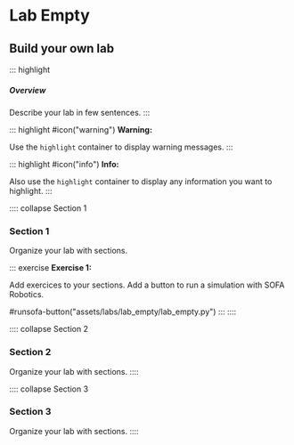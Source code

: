 # Lab Empty

## Build your own lab

<!-- Highlight the summary / overview of the lab -->
::: highlight
##### Overview
Describe your lab in few sentences.
:::

<!--Highlight warnings -->
::: highlight
#icon("warning") **Warning:**

Use the `highlight` container to display warning messages. 
:::

<!--Highlight information -->
::: highlight
#icon("info") **Info:**

Also use the `highlight` container to display any information you want to highlight. 
:::

<!--Create sections -->
:::: collapse Section 1
### Section 1

Organize your lab with sections. 

::: exercise
**Exercise 1:**

Add exercices to your sections.
Add a button to run a simulation with SOFA Robotics.

#runsofa-button("assets/labs/lab_empty/lab_empty.py")
:::
::::

:::: collapse Section 2
### Section 2

Organize your lab with sections. 
::::

:::: collapse Section 3
### Section 3

Organize your lab with sections. 
::::

